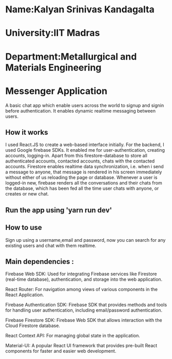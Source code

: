 # Name:Kalyan Srinivas Kandagalta
# University:IIT Madras
# Department:Metallurgical and Materials Engineering

# Messenger Application 
A basic chat app which enable users across the world to signup and signin before authentication.
It enables dynamic realtime messaging between users.

## How it works
I used React.JS to create a web-based interface initially. For the backend, I used Google firebase SDKs. 
It enabled me for user-authentication, creating accounts, logging-in. Apart from this firestore-database to store
all authenticated accounts, contacted accounts, chats with the contacted accounts. Firestore enables realtime data
synchronization, i.e. when i send a message to anyone, that message is rendered in his screen immediately without either of us reloading the page or database. Whenever a user is logged-in new, firebase renders all the conversations and their chats from the database, which has been fed all the time user chats with anyone, or creates or new chat.

## Run the app using 'yarn run dev'

## How to use
Sign up using a username,email and password, now you can search for any existing users and chat with them realtime.

## Main dependencies :
Firebase Web SDK: Used for integrating Firebase services like Firestore (real-time database), authentication, and storage into the web application.

React Router: For navigation among views of various components in the React Application.

Firebase Authentication SDK: Firebase SDK that provides methods and tools for handling user authentication, including email/password authentication.

Firebase Firestore SDK: Firebase Web SDK that allows interaction with the Cloud Firestore database.

React Context API:  For managing global state in the application. 

Material-UI: A popular React UI framework that provides pre-built React components for faster and easier web development.
